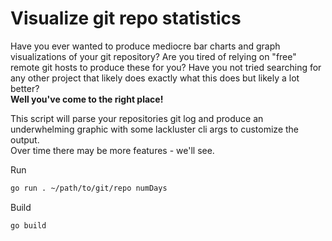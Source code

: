 # Visualize git repo statistics
Have you ever wanted to produce mediocre bar charts and graph visualizations of your git repository?  Are you tired of relying on "free" remote git hosts to produce these for you?  Have you not tried searching for any other project that likely does exactly what this does but likely a lot better?  
**Well you've come to the right place!**  

This script will parse your repositories git log and produce an underwhelming graphic with some lackluster cli args to customize the output.  
Over time there may be more features - we'll see.

Run
```sh
go run . ~/path/to/git/repo numDays
```
Build
```sh
go build
```